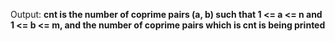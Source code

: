 Output: **cnt is the number of coprime pairs (a, b) such that 1 <= a <= n and 1 <= b <= m, and the number of coprime pairs which is cnt is being printed**